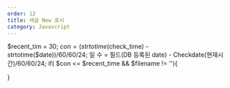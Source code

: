 ```yaml
---
order: 12
title: 새글 New 표시
category: Javascript
---
```


$recent_tim = 30;
$con=(strtotime($check_time) - strtotime($date))/60/60/24;
일 수 = 필드(DB 등록된 date) - Checkdate(현재시간)/60/60/24;
if( $con <= $recent_time && $filename != ''){

}



